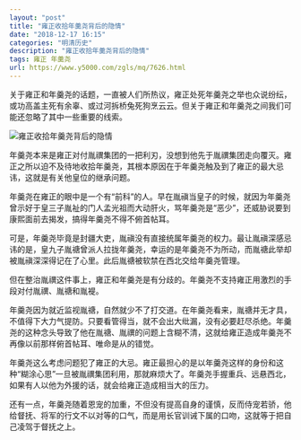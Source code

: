 ```yaml
---
layout: "post"
title: "雍正收拾年羹尧背后的隐情"
date: "2018-12-17 16:15"
categories: "明清历史"
description: "雍正收拾年羹尧背后的隐情"
tags: 雍正 年羹尧
url: https://www.y5000.com/zgls/mq/7626.html
---
```






关于雍正和年羹尧的话题，一直被人们所热议，雍正处死年羹尧之举也众说纷纭，或功高盖主死有余辜、或过河拆桥兔死狗烹云云。但关于雍正和年羹尧之间我们可能还忽略了其中一些重要的线索。

![雍正收拾年羹尧背后的隐情](/uploads/allimg/161219/6-1612191356103R.JPG)

年羹尧本来是雍正对付胤禩集团的一把利刃，没想到他先于胤禩集团走向覆灭。雍正之所以迫不及待地收拾年羹尧，其根本原因在于年羹尧触及到了雍正的最大忌讳，这就是有关他皇位的继承问题。

年羹尧在雍正的眼中是一个有“前科”的人。早在胤禛当皇子的时候，就因为年羹尧曾示好于皇三子胤祉的门人孟光祖而大动肝火，骂年羹尧是“恶少”，还威胁说要到康熙面前去揭发，搞得年羹尧不得不俯首帖耳。

可是，年羹尧毕竟是封疆大吏，胤禛没有直接统属年羹尧的权力。最让胤禛深感忌讳的是，皇九子胤禟曾派人拉拢年羹尧，幸运的是年羹尧不为所动，而胤禟此举却被胤禛深深得记在了心里。此后胤禟被软禁在西北交给年羹尧管理。

但在整治胤禩这件事上，雍正和年羹尧是有分歧的。年羹尧不支持雍正用激烈的手段对付胤禩、胤禟和胤褆。

年羹尧因为就近监视胤禟，自然就少不了打交道。在年羹尧看来，胤禟并无才具，不值得下大力气提防。只要看管得当，就不会出大纰漏，没有必要赶尽杀绝。年羹尧的这种念头导致了他在胤禟、胤禩的问题上含糊不清，这就给雍正造成年羹尧不再像以前那样俯首帖耳、唯命是从的错觉。

年羹尧这么考虑问题犯了雍正的大忌。雍正最担心的是以年羹尧这样的身份和这种“糊涂心思”一旦被胤禩集团利用，那就麻烦大了。年羹尧手握重兵、远悬西北，如果有人以他为外援的话，就会给雍正造成相当大的压力。

还有一点，年羹尧随着恩宠的加重，不但没有提高自身的谨慎，反而侍宠若骄，他给督抚、将军的行文不以对等的口气，而是用长官训诫下属的口吻，这就等于把自己凌驾于督抚之上。
